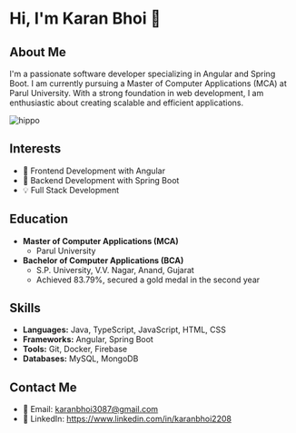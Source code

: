 # Hi, I'm Karan Bhoi 👋

## About Me
I'm a passionate software developer specializing in Angular and Spring Boot. I am currently pursuing a Master of Computer Applications (MCA) at Parul University. With a strong foundation in web development, I am enthusiastic about creating scalable and efficient applications.

![hippo](https://giphy.com/gifs/computador-gu-tecnology-bGgsc5mWoryfgKBx1u)

## Interests
- 🌟 Frontend Development with Angular
- 🚀 Backend Development with Spring Boot
- 💡 Full Stack Development

## Education
- **Master of Computer Applications (MCA)**
  - Parul University
- **Bachelor of Computer Applications (BCA)**
  - S.P. University, V.V. Nagar, Anand, Gujarat
  - Achieved 83.79%, secured a gold medal in the second year

## Skills
- **Languages:** Java, TypeScript, JavaScript, HTML, CSS
- **Frameworks:** Angular, Spring Boot
- **Tools:** Git, Docker, Firebase
- **Databases:** MySQL, MongoDB

## Contact Me
- 📧 Email: karanbhoi3087@gmail.com 
- 💼 LinkedIn: https://www.linkedin.com/in/karanbhoi2208

<!---
karanbhoi2208/karanbhoi2208 is a ✨ special ✨ repository because its `README.md` (this file) appears on your GitHub profile.
You can click the Preview link to take a look at your changes.
--->

